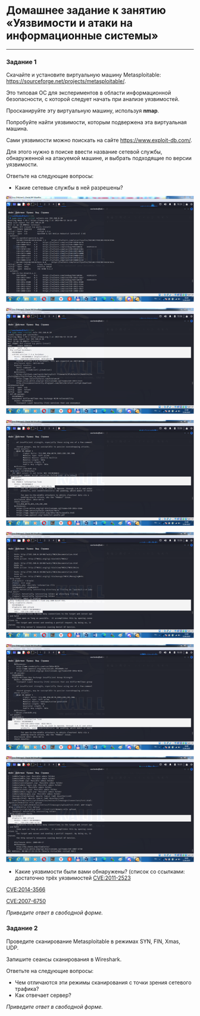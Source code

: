 # Домашнее задание к занятию «Уязвимости и атаки на информационные системы»

------

### Задание 1

Скачайте и установите виртуальную машину Metasploitable: https://sourceforge.net/projects/metasploitable/.

Это типовая ОС для экспериментов в области информационной безопасности, с которой следует начать при анализе уязвимостей.

Просканируйте эту виртуальную машину, используя **nmap**.

Попробуйте найти уязвимости, которым подвержена эта виртуальная машина.

Сами уязвимости можно поискать на сайте https://www.exploit-db.com/.

Для этого нужно в поиске ввести название сетевой службы, обнаруженной на атакуемой машине, и выбрать подходящие по версии уязвимости.

Ответьте на следующие вопросы:

- Какие сетевые службы в ней разрешены?

![](https://github.com/teplodizain/gitlab-hw/blob/main/JPG/ELK/13.1.6.png)

![](https://github.com/teplodizain/gitlab-hw/blob/main/JPG/ELK/13.1.1.png)

![](https://github.com/teplodizain/gitlab-hw/blob/main/JPG/ELK/13.1.2.png)

![](https://github.com/teplodizain/gitlab-hw/blob/main/JPG/ELK/13.1.3.png)

![](https://github.com/teplodizain/gitlab-hw/blob/main/JPG/ELK/13.1.4.png)

![](https://github.com/teplodizain/gitlab-hw/blob/main/JPG/ELK/13.1.5.png)

- Какие уязвимости были вами обнаружены? (список со ссылками: достаточно трёх уязвимостей
[CVE:2011-2523](https://www.exploit-db.com/exploits/17491)

[CVE:2014-3566](https://cve.mitre.org/cgi-bin/cvename.cgi?name=2014-3566)

[CVE:2007-6750](https://cve.mitre.org/cgi-bin/cvename.cgi?name=CVE-2007-6750)
  
*Приведите ответ в свободной форме.*  

### Задание 2

Проведите сканирование Metasploitable в режимах SYN, FIN, Xmas, UDP.

Запишите сеансы сканирования в Wireshark.

Ответьте на следующие вопросы:

- Чем отличаются эти режимы сканирования с точки зрения сетевого трафика?
- Как отвечает сервер?

*Приведите ответ в свободной форме.*
